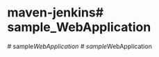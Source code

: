 # maven-jenkins# sample_WebApplication
#   s a m p l e _ W e b A p p l i c a t i o n  
 #   s a m p l e _ W e b A p p l i c a t i o n  
 